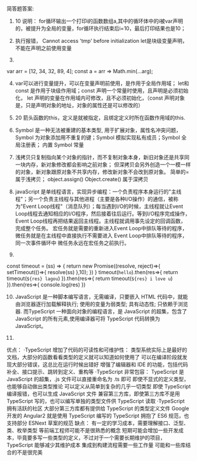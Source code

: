 简答题答案:

1.  10
说明： for循环输出一个打印i的函数数组a,其中的循环体中的i被var声明的，被提升为全局的变量，for循环执行结束后i=10，最后打印结果也是10；

2. 执行报错， Cannot access 'tmp' before initialization     let是块级变量声明，不能在声明之前使用变量

3. 
var arr = [12, 34, 32, 89, 4];
const a = arr => Math.min(...arg);

4. var可以进行变量提升，可以在变量声明前使用，是作用于全局作用域； let和const 是作用于块级作用域；const 声明一个常量时使用，且声明是必须初始化， let 声明的变量在作用域内可修改，且不必须初始化，（const 声明对象是，只是声明对象的地址，对象的属性还是可以修改的）

5. 20
箭头函数的this，定义是就被指定，且绑定定义时所在函数作用域的this.

6. Symbol 是一种无法被重建的基本类型,
用于扩展对象，属性名冲突问题，Symbol 为对象添加用不重复的键；Symbol 模拟实现私有成员；Symbol 全局注册表； 内置 Symbol 常量

7. 浅拷贝只复制指向某个对象的指针，而不复制对象本身，新旧对象还是共享同一块内存，新对象修改都会影响之前对象； 但深拷贝会另外创造一个一模一样的对象，新对象跟原对象不共享内存，修改新对象不会改到原对象。
简单的= 属于浅拷贝； object.assign() Object.create() 属于深拷贝

8. javaScript 是单线程语言，实现异步编程：一个负责程序本身运行的"主线程"；另一个负责主线程与其他进程（主要是各种I/O操作）的通信，被称为"Event Loop线程"（消息队列）；每当遇到I/O的时候，主线程就让Event Loop线程去通知相应的I/O程序，然后接着往后运行。等到I/O程序完成操作，Event Loop线程再把结果返回主线程。主线程就调用事先设定的回调函数，完成整个任务。 宏任务就是需要的重新进入Event Loop中排队等待的程序，微任务就是在主线程中直接执行不需要进入 Event Loop中排队等待的程序，同一次事件循环中  微任务永远在宏任务之前执行。

9. 
const timeout = (ss) => {
	return new Promise((resolve, reject)=>{
			setTimeout(()=>{
				resolve(ss)
			},10);
	})
}
timeout(`hello`).then(res=>{
	return timeout(`${res} lagou`)
}).then(res=>{
	return timeout(`${res} i love u`)
}).then(res=>{
	console.log(res)
})

10. JavaScript 是一种脚本编写语言，无需编译，只要嵌入 HTML 代码中，就能由浏览器逐行加载解释执行; 使用的变量为弱类型; 具有动态性; 只依赖于浏览器. 而TypeScript 一种面向对象的编程语言，是 JavaScript 的超集，包含了 JavaScript 的所有元素,使用编译器可将 TypeScript 代码转换为 JavaScript。 

11. 
优点：
·TypeScript 增加了代码的可读性和可维护性：
类型系统实际上是最好的文档，大部分的函数看看类型的定义就可以知道如何使用了
可以在编译阶段就发现大部分错误，这总比在运行时候出错好
增强了编辑器和 IDE 的功能，包括代码补全、接口提示、跳转到定义、重构等
·TypeScript 非常包容：
TypeScript 是 JavaScript 的超集，.js 文件可以直接重命名为 .ts 即可
即使不显式的定义类型，也能够自动做出类型推论
可以定义从简单到复杂的几乎一切类型
即使 TypeScript 编译报错，也可以生成 JavaScript 文件
兼容第三方库，即使第三方库不是用 TypeScript 写的，也可以编写单独的类型文件供 TypeScript 读取
·TypeScript 拥有活跃的社区
大部分第三方库都有提供给 TypeScript 的类型定义文件
Google 开发的 Angular2 就是使用 TypeScript 编写的
TypeScript 拥抱了 ES6 规范，也支持部分 ESNext 草案的规范
缺点：
有一定的学习成本，需要理解接口、泛型、类、枚举类型 等前端工程师可能不是很熟悉的概念
短期可能会增加一些开发成本，毕竟要多写一些类型的定义，不过对于一个需要长期维护的项目，TypeScript 能够减少其维护成本
集成到构建流程需要一些工作量
可能和一些库结合的不是很完美